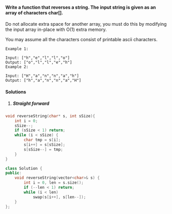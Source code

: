#### Write a function that reverses a string. The input string is given as an array of characters char[].

Do not allocate extra space for another array, you must do this by modifying the input array in-place with O(1) extra memory.

You may assume all the characters consist of printable ascii characters.

 

```
Example 1:

Input: ["h","e","l","l","o"]
Output: ["o","l","l","e","h"]
Example 2:

Input: ["H","a","n","n","a","h"]
Output: ["h","a","n","n","a","H"]
```

#### Solutions

1. #####  Straight forward

```c++
void reverseString(char* s, int sSize){
    int i = 0;
    sSize--;
    if (sSize < 1) return;
    while (i < sSize) {
        char tmp = s[i];
        s[i++] = s[sSize];
        s[sSize--] = tmp;
    }
}
```

```c++
class Solution {
public:
    void reverseString(vector<char>& s) {
        int i = 0, len = s.size();
        if (--len < 1) return;
        while (i < len)
            swap(s[i++], s[len--]);
    }
};
```